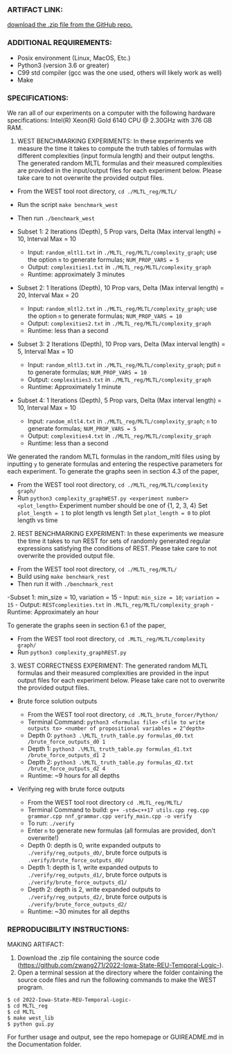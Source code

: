 ### ARTIFACT LINK:
[download the .zip file from the GitHub repo.](https://github.com/zwang271/2022-Iowa-State-REU-Temporal-Logic-)

### ADDITIONAL REQUIREMENTS:
- Posix environment (Linux, MacOS, Etc.)
- Python3 (version 3.6 or greater)
- C99 std compiler (gcc was the one used, others will likely work as well)
- Make

### SPECIFICATIONS:
We ran all of our experiments on a computer with the following hardware specifications: Intel(R) Xeon(R) Gold 6140 CPU @ 2.30GHz with 376 GB RAM.

1. WEST BENCHMARKING EXPERIMENTS: 
In these experiments we measure the time it takes to compute the truth tables of formulas with different complexities (input formula length) and their output lengths. The generated random MLTL formulas and their measured complexities are provided in the input/output files for each experiment below. Please take care to not overwrite the provided output files.
  - From the WEST tool root directory, `cd ./MLTL_reg/MLTL/`
  - Run the script `make benchmark_west`
  - Then run `./benchmark_west`
  
  - Subset 1: 2 Iterations (Depth), 5 Prop vars, Delta (Max interval length) = 10, Interval Max = 10
	- Input: `random_mltl1.txt` in `./MLTL_reg/MLTL/complexity_graph`; use the option `n` to generate formulas;
	`NUM_PROP_VARS = 5`
	- Output: `complexities1.txt` in `./MLTL_reg/MLTL/complexity_graph`
	- Runtime: approximately 3 minutes

  - Subset 2: 1 Iterations (Depth), 10 Prop vars, Delta (Max interval length) = 20, Interval Max = 20
	- Input: `random_mltl2.txt` in `./MLTL_reg/MLTL/complexity_graph`; use the option `n` to generate formulas;
	`NUM_PROP_VARS = 10`
	- Output: `complexities2.txt` in `./MLTL_reg/MLTL/complexity_graph`
	- Runtime: less than a second

  - Subset 3: 2 Iterations (Depth), 10 Prop vars, Delta (Max interval length) = 5, Interval Max = 10
	- Input: `random_mltl3.txt` in `./MLTL_reg/MLTL/complexity_graph`; put `n` to generate formulas;
	`NUM_PROP_VARS = 10`
	- Output: `complexities3.txt` in `./MLTL_reg/MLTL/complexity_graph`
	- Runtime: Approximately 1 minute

  - Subset 4: 1 Iterations (Depth), 5 Prop vars, Delta (Max interval length) = 10, Interval Max = 10
	- Input: `random_mltl4.txt` in `./MLTL_reg/MLTL/complexity_graph`; `n` to generate formulas;
	`NUM_PROP_VARS = 5`
	- Output: `complexities4.txt` in `./MLTL_reg/MLTL/complexity_graph`
	- Runtime: less than a second

  We generated the random MLTL formulas in the random_mltl files using by inputting `y` to generate
  formulas and entering the respective parameters for each experiment. To generate the graphs seen in
  section 4.3 of the paper, 
  - From the WEST tool root directory, `cd ./MLTL_reg/MLTL/complexity graph/`
  - Run `python3 complexity_graphWEST.py <experiment number> <plot_length>`
  Experiment number should be one of {1, 2, 3, 4}
  Set `plot_length = 1` to plot length vs length
  Set `plot_length = 0` to plot length vs time
 
2. REST BENCHMARKING EXPERIMENT:
 In these experiments we measure the time it takes to run REST for sets of randomly generated regular expressions satisfying the conditions of REST. Please take care to not overwrite the provided output file.
  - From the WEST tool root directory, `cd ./MLTL_reg/MLTL/`
  - Build using `make benchmark_rest`
  - Then run it with `./benchmark_rest`
  
  -Subset 1: min_size = 10, variation = 15
 	- Input: `min_size = 10`; `variation = 15`
	- Output: `RESTcomplexities.txt` in `.MLTL_reg/MLTL/complexity_graph`
	- Runtime: Approximately an hour
	
 To generate the graphs seen in section 6.1 of the paper, 
  - From the WEST tool root directory, `cd .MLTL_reg/MLTL/complexity graph/`
  - Run `python3 complexity_graphREST.py`

3. WEST CORRECTNESS EXPERIMENT: 
  The generated random MLTL formulas and their measured complexities are provided in the input
  output files for each experiment below. Please take care not to overwrite the provided output files.

  - Brute force solution outputs
  	- From the WEST tool root directory, `cd .MLTL_brute_forcer/Python/`
	- Terminal Command: `python3 <formulas file> <file to write outputs to> <number of propositional
	variables = 2^depth>`
	- Depth 0: `python3 .\MLTL_truth_table.py formulas_d0.txt /brute_force_outputs_d0 1`
	- Depth 1: `python3 .\MLTL_truth_table.py formulas_d1.txt /brute_force_outputs_d1 2`
	- Depth 2: `python3 .\MLTL_truth_table.py formulas_d2.txt /brute_force_outputs_d2 4`
	- Runtime: ~9 hours for all depths

  - Verifying reg with brute force outputs
	- From the WEST tool root directory `cd .MLTL_reg/MLTL/`
	- Terminal Command to build: `g++ -std=c++17 utils.cpp reg.cpp grammar.cpp nnf_grammar.cpp
	verify_main.cpp -o verify`
	- To run: `./verify`
	- Enter `n` to generate new formulas (all formulas are provided, don't overwrite!)
	- Depth 0: depth is 0, write expanded outputs to `./verify/reg_outputs_d0/`, brute force outputs is
	`.verify/brute_force_outputs_d0/`
	- Depth 1: depth is 1, write expanded outputs to `./verify/reg_outputs_d1/`, brute force outputs is 
	`./verify/brute_force_outputs_d1/`
	- Depth 2: depth is 2, write expanded outputs to `./verify/reg_outputs_d2/`, brute force outputs is 
	`./verify/brute_force_outputs_d2/`
	- Runtime: ~30 minutes for all depths
	


### REPRODUCIBILITY INSTRUCTIONS:

MAKING ARTIFACT:
  1. Download the .zip file containing the source code (https://github.com/zwang271/2022-Iowa-State-REU-Temporal-Logic-).
  2. Open a terminal session at the directory where the folder containing the source code files 
  and run the following commands to make the WEST program.
  ```
  $ cd 2022-Iowa-State-REU-Temporal-Logic-
  $ cd MLTL_reg
  $ cd MLTL
  $ make west_lib
  $ python gui.py
  ```
  For further usage and output, see the repo homepage or GUIREADME.md in the Documentation folder.
